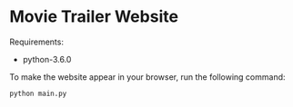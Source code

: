 # Movie Trailer Website
Requirements:
- python-3.6.0

To make the website appear in your browser, run the following command:
```
python main.py
```
